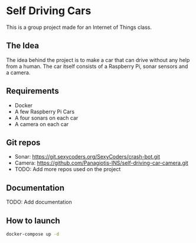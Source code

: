 # Self Driving Cars

This is a group project made for an Internet of Things class.

## The Idea

The idea behind the project is to make a car that can drive without any help from a human.
The car itself consists of a Raspberry Pi, sonar sensors and a camera.

## Requirements

* Docker
* A few Raspberry Pi Cars
* A four sonars on each car 
* A camera on each car

## Git repos

* Sonar: https://git.sexycoders.org/SexyCoders/crash-bot.git
* Camera: https://github.com/Panagiotis-INS/self-driving-car-camera.git
* TODO: Add more repos used on the project

## Documentation

TODO: Add documentation

## How to launch

```sh 
docker-compose up -d 
```
